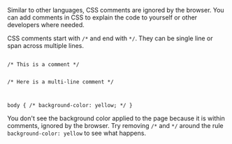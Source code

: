 Similar to other languages, CSS comments are ignored by the browser. You can add comments in CSS to explain the code to yourself or other developers where needed.

CSS comments start with `/*` and end with `*/`. They can be single line or span across multiple lines.

<Editor lang="css">
<code>
/* This is a comment */

/* Here is a
multi-line comment */

body {
  /* background-color: yellow; */
}
</code>
</Editor>

You don't see the background color applied to the page because it is within comments, ignored by the browser. Try removing `/*` and `*/` around the rule `background-color: yellow` to see what happens.